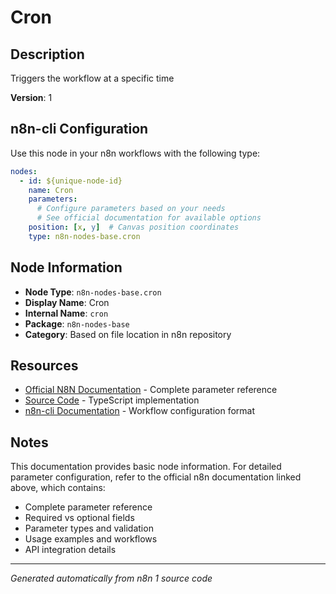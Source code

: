 # Cron

## Description

Triggers the workflow at a specific time

**Version**: 1

## n8n-cli Configuration

Use this node in your n8n workflows with the following type:

```yaml
nodes:
  - id: ${unique-node-id}
    name: Cron
    parameters:
      # Configure parameters based on your needs
      # See official documentation for available options
    position: [x, y]  # Canvas position coordinates
    type: n8n-nodes-base.cron
```

## Node Information

- **Node Type**: `n8n-nodes-base.cron`
- **Display Name**: Cron
- **Internal Name**: `cron`
- **Package**: `n8n-nodes-base`
- **Category**: Based on file location in n8n repository

## Resources

- [Official N8N Documentation](https://docs.n8n.io/integrations/builtin/app-nodes/n8n-nodes-base.cron/) - Complete parameter reference
- [Source Code](https://github.com/n8n-io/n8n/blob/master/packages/nodes-base/nodes/Cron/Cron.node.ts) - TypeScript implementation
- [n8n-cli Documentation](https://github.com/edenreich/n8n-cli) - Workflow configuration format

## Notes

This documentation provides basic node information. For detailed parameter configuration, 
refer to the official n8n documentation linked above, which contains:

- Complete parameter reference
- Required vs optional fields
- Parameter types and validation
- Usage examples and workflows
- API integration details

---
*Generated automatically from n8n 1 source code*
